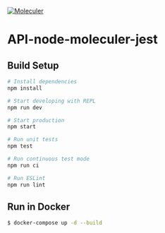 [![Moleculer](https://img.shields.io/badge/Powered%20by-Moleculer-green.svg?colorB=0e83cd)](https://moleculer.services)

# API-node-moleculer-jest

## Build Setup

``` bash
# Install dependencies
npm install

# Start developing with REPL
npm run dev

# Start production
npm start

# Run unit tests
npm test

# Run continuous test mode
npm run ci

# Run ESLint
npm run lint
```

## Run in Docker

```bash
$ docker-compose up -d --build
```
